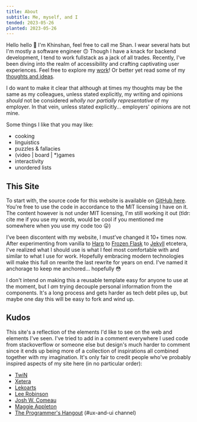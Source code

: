 ```yaml
---
title: About
subtitle: Me, myself, and I
tended: 2023-05-26
planted: 2023-05-26
---
```


Hello hello :wave: I'm Khinshan, feel free to call me Shan. I wear several hats but I'm mostly a software engineer :upside_down_face: Though I have a knack for backend development, I tend to work fullstack as a jack of all trades. Recently, I've been diving into the realm of accessibility and crafting captivating user experiences. Feel free to explore my [work](/projects)! Or better yet read some of my [thoughts and ideas](/writings).

I do want to make it clear that although at times my thoughts may be the same as my colleagues, unless stated explicitly, my writing and opinions _should_ not be considered _wholly nor partially representative_ of my employer. In that vein, unless stated explicitly... employers' opinions are not mine.

Some things I like that you may like:

- cooking
- linguistics
- puzzles & fallacies
- (video | board | \*)games
- interactivity
- unordered lists

## This Site

To start with, the source code for this website is available on [GitHub here](https://github.com/khinshankhan/anchorage). You're free to use the code in accordance to the MIT licensing I have on it. The content however is not under MIT licensing, I'm still working it out (tldr: cite me if you use my words, would be cool if you mentioned me somewhere when you use my code too :stuck_out_tongue:)

I’ve been discontent with my website, I must’ve changed it 10+ times now. After experimenting from vanilla to [Harp](https://github.com/sintaxi/harp) to [Frozen Flask](https://github.com/Frozen-Flask/Frozen-Flask) to [Jekyll](https://github.com/jekyll/jekyll) etcetera, I've realized what I should use is what I feel most comfortable with and similar to what I use for work. Hopefully embracing modern technologies will make this full on rewrite the last rewrite for years on end. I've named it anchorage to keep me anchored... hopefully :flushed:

I don't intend on making this a reusable template easy for anyone to use at the moment, but I _am_ trying decouple personal information from the components. It's a long process and gets harder as tech debt piles up, but maybe one day this will be easy to fork and wind up.

## Kudos

This site's a reflection of the elements I'd like to see on the web and elements I've seen. I've tried to add in a comment everywhere I used code from stackoverflow or someone else but design's much harder to comment since it ends up being more of a collection of inspirations all combined together with my imagination. It's only fair to credit people who've probably inspired aspects of my site here (in no particular order):

- [TwiN](https://twin.sh/)
- [Xetera](https://xetera.dev/)
- [Lekoarts](https://www.lekoarts.de/)
- [Lee Robinson](https://leerob.io/)
- [Josh W. Comeau](https://www.joshwcomeau.com/)
- [Maggie Appleton](https://maggieappleton.com/)
- [The Programmer's Hangout](https://discord.gg/programming/) (#ux-and-ui channel)
